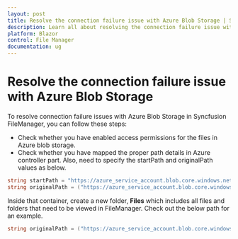 ```yaml
---
layout: post
title: Resolve the connection failure issue with Azure Blob Storage | Syncfusion
description: Learn all about resolving the connection failure issue with Azure Blob Storage and more.
platform: Blazor
control: File Manager
documentation: ug
---
```


# Resolve the connection failure issue with Azure Blob Storage 

To resolve connection failure issues with Azure Blob Storage in Syncfusion FileManager, you can follow these steps:

* Check whether you have enabled access permissions for the files in Azure blob storage.
* Check whether you have mapped the proper path details in Azure controller part. Also, need to specify the startPath and originalPath values as below.

```csharp
string startPath = "https://azure_service_account.blob.core.windows.net/files/";  
string originalPath = ("https://azure_service_account.blob.core.windows.net/files/Files").Replace(startPath, "");   
```

Inside that container, create a new folder, **Files** which includes all files and folders that need to be viewed in FileManager. Check out the below path for an example.

```csharp
string originalPath = ("https://azure_service_account.blob.core.windows.net/files/Files/").Replace(startPath, "");  
```